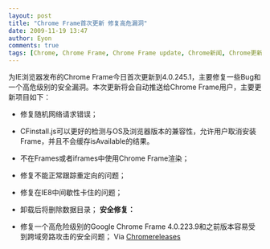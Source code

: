 ```yaml
---
layout: post
title: "Chrome Frame首次更新 修复高危漏洞"
date: 2009-11-19 13:47
author: Eyon
comments: true
tags: [Chrome, Chrome Frame, Chrome Frame update, Chrome新闻, Chrome更新]
---
```

为IE浏览器发布的Chrome Frame今日首次更新到4.0.245.1，主要修复一些Bug和一个高危级别的安全漏洞。本次更新将会自动推送给Chrome Frame用户，主要更新项目如下：


*   修复随机网络请求错误；
*   CFinstall.js可以更好的检测与OS及浏览器版本的兼容性，允许用户取消安装Frame，并且不会缓存isAvailable的结果。
*   不在Frames或者iframes中使用Chrome Frame渲染；
*   修复不能正常跟踪重定向的问题；
*   修复在IE8中间歇性卡住的问题；
*   卸载后将删除数据目录；
**安全修复：**


*   修复一个高危险级别的Google Chrome Frame 4.0.223.9和之前版本容易受到跨域旁路攻击的安全问题；
Via [Chromereleases](http://googlechromereleases.blogspot.com/2009/11/google-chrome-frame-update-bug-fixes.html)
